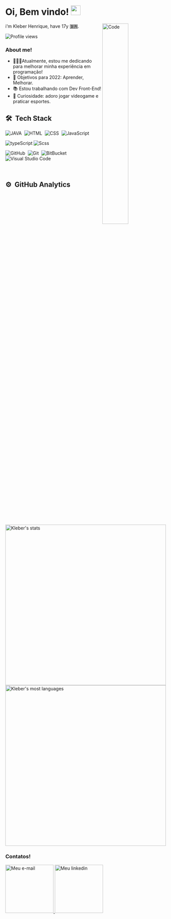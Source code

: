 # Oi, Bem vindo! <img src="https://raw.githubusercontent.com/kaueMarques/kaueMarques/master/hi.gif" width="30px">

<img align="right" width="40%" src="https://cdn.pixabay.com/photo/2016/11/19/22/52/coding-1841550__340.jpg" alt="Code" />

<p>
  i'm Kleber Henrique, have 17y
  <b>🇧🇷</b>.
</p>
<p align="left"> <img src="https://komarev.com/ghpvc/?username=kleubinho&color=yellow" alt="Profile views" /> </p>


### About me!

- 👨🏻‍💻Atualmente, estou me dedicando para melhorar minha experiência em programação!
- 🚀 Objetivos para 2022: Aprender, Melhorar.
- 📚 Estou trabalhando com Dev Front-End! 
- 👾 Curiosidade: adoro jogar videogame e praticar esportes.

## 🛠 &nbsp;Tech Stack

![JAVA](https://img.shields.io/badge/-JAVA-05122A?style=flat&logo=java)&nbsp;
![HTML](https://img.shields.io/badge/-HTML-05122A?style=flat&logo=HTML5)&nbsp;
![CSS](https://img.shields.io/badge/-CSS-05122A?style=flat&logo=CSS3&logoColor=1572B6)&nbsp;
![JavaScript](https://img.shields.io/badge/-JavaScript-05122A?style=flat&logo=javascript)&nbsp;

![typeScript](https://img.shields.io/badge/-TypeScript-05122A?style=flat&logo=TypeScript)
![Scss](https://img.shields.io/badge/-Scss-05122A?style=flat&logo=sass)&nbsp;


![GitHub](https://img.shields.io/badge/-Github-05122A?style=flat&logo=github&nbsp)&nbsp;
![Git](https://img.shields.io/badge/-Git-05122A?style=flat&logo=git)&nbsp;
![BitBucket](https://img.shields.io/badge/-Bitbucket-05122A?style=flat&logo=bitbucket&nbsp)&nbsp;
![Visual Studio Code](https://img.shields.io/badge/-Visual%20Studio%20Code-05122A?style=flat&logo=visual-studio-code&logoColor=007ACC)&nbsp;


<br>

## ⚙️ &nbsp;GitHub Analytics
<p align="left">
<img width="500em" src="https://github-readme-stats.vercel.app/api?username=kleubinho&show_icons=true&theme=vision-friendly-dark" alt="Kleber's stats"/>
<img width="500" src="https://github-readme-stats.vercel.app/api/top-langs/?username=kleubinho&layout=compact&theme=vision-friendly-dark" alt="Kleber's most languages"/>
</p>


### Contatos!

</a>

<a href="mailto:felix_kleber@yahoo.com.br">
  <img alt="Meu e-mail" width="150px"src="https://img.shields.io/badge/-Kleber%20Henrique-05122A?style=flat&logo=yahoo" />
</a>
<a href="https://www.linkedin.com/in/kleber-henrique-2b170b213/">
  <img alt="Meu linkedin" width="150px" src="https://img.shields.io/badge/-Kleber%20Henrique-05122A?style=flat&logo=linkedin" />
</a>



